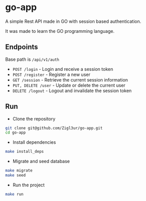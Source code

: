 # go-app

A simple Rest API made in GO with session based authentication.

It was made to learn the GO programming language.

## Endpoints

Base path is `/api/v1/auth`

- `POST /login` - Login and receive a session token
- `POST /register` - Register a new user
- `GET /session` - Retrieve the current session information
- `PUT, DELETE /user` - Update or delete the current user
- `DELETE /logout` - Logout and invalidate the session token

## Run

- Clone the repository

```bash
git clone git@github.com/Zigl3ur/go-app.git
cd go-app
```

- Install dependencies

```bash
make install_deps
```

- Migrate and seed database

```bash
make migrate
make seed
```

- Run the project

```bash
make run
```
